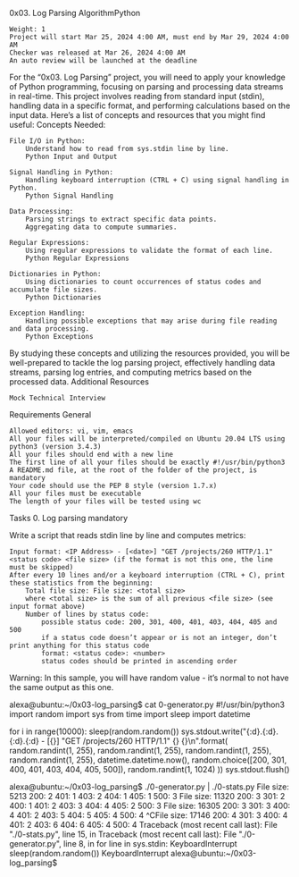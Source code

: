 0x03. Log Parsing
AlgorithmPython

    Weight: 1
    Project will start Mar 25, 2024 4:00 AM, must end by Mar 29, 2024 4:00 AM
    Checker was released at Mar 26, 2024 4:00 AM
    An auto review will be launched at the deadline

For the “0x03. Log Parsing” project, you will need to apply your knowledge of Python programming, focusing on parsing and processing data streams in real-time. This project involves reading from standard input (stdin), handling data in a specific format, and performing calculations based on the input data. Here’s a list of concepts and resources that you might find useful:
Concepts Needed:

    File I/O in Python:
        Understand how to read from sys.stdin line by line.
        Python Input and Output

    Signal Handling in Python:
        Handling keyboard interruption (CTRL + C) using signal handling in Python.
        Python Signal Handling

    Data Processing:
        Parsing strings to extract specific data points.
        Aggregating data to compute summaries.

    Regular Expressions:
        Using regular expressions to validate the format of each line.
        Python Regular Expressions

    Dictionaries in Python:
        Using dictionaries to count occurrences of status codes and accumulate file sizes.
        Python Dictionaries

    Exception Handling:
        Handling possible exceptions that may arise during file reading and data processing.
        Python Exceptions

By studying these concepts and utilizing the resources provided, you will be well-prepared to tackle the log parsing project, effectively handling data streams, parsing log entries, and computing metrics based on the processed data.
Additional Resources

    Mock Technical Interview

Requirements
General

    Allowed editors: vi, vim, emacs
    All your files will be interpreted/compiled on Ubuntu 20.04 LTS using python3 (version 3.4.3)
    All your files should end with a new line
    The first line of all your files should be exactly #!/usr/bin/python3
    A README.md file, at the root of the folder of the project, is mandatory
    Your code should use the PEP 8 style (version 1.7.x)
    All your files must be executable
    The length of your files will be tested using wc

Tasks
0. Log parsing
mandatory

Write a script that reads stdin line by line and computes metrics:

    Input format: <IP Address> - [<date>] "GET /projects/260 HTTP/1.1" <status code> <file size> (if the format is not this one, the line must be skipped)
    After every 10 lines and/or a keyboard interruption (CTRL + C), print these statistics from the beginning:
        Total file size: File size: <total size>
        where <total size> is the sum of all previous <file size> (see input format above)
        Number of lines by status code:
            possible status code: 200, 301, 400, 401, 403, 404, 405 and 500
            if a status code doesn’t appear or is not an integer, don’t print anything for this status code
            format: <status code>: <number>
            status codes should be printed in ascending order

Warning: In this sample, you will have random value - it’s normal to not have the same output as this one.

alexa@ubuntu:~/0x03-log_parsing$ cat 0-generator.py
#!/usr/bin/python3
import random
import sys
from time import sleep
import datetime

for i in range(10000):
    sleep(random.random())
    sys.stdout.write("{:d}.{:d}.{:d}.{:d} - [{}] \"GET /projects/260 HTTP/1.1\" {} {}\n".format(
        random.randint(1, 255), random.randint(1, 255), random.randint(1, 255), random.randint(1, 255),
        datetime.datetime.now(),
        random.choice([200, 301, 400, 401, 403, 404, 405, 500]),
        random.randint(1, 1024)
    ))
    sys.stdout.flush()

alexa@ubuntu:~/0x03-log_parsing$ ./0-generator.py | ./0-stats.py 
File size: 5213
200: 2
401: 1
403: 2
404: 1
405: 1
500: 3
File size: 11320
200: 3
301: 2
400: 1
401: 2
403: 3
404: 4
405: 2
500: 3
File size: 16305
200: 3
301: 3
400: 4
401: 2
403: 5
404: 5
405: 4
500: 4
^CFile size: 17146
200: 4
301: 3
400: 4
401: 2
403: 6
404: 6
405: 4
500: 4
Traceback (most recent call last):
  File "./0-stats.py", line 15, in <module>
Traceback (most recent call last):
  File "./0-generator.py", line 8, in <module>
    for line in sys.stdin:
KeyboardInterrupt
    sleep(random.random())
KeyboardInterrupt
alexa@ubuntu:~/0x03-log_parsing$ 


